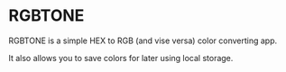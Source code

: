 # RGBTONE

RGBTONE is a simple HEX to RGB (and vise versa) color converting app.

It also allows you to save colors for later using local storage.